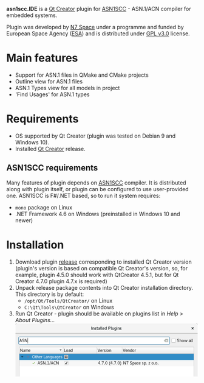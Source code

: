 **asn1scc.IDE** is a [Qt Creator](https://www.qt.io/download) plugin for [ASN1SCC](https://github.com/ttsiodras/asn1scc) - ASN.1/ACN compiler for embedded systems.

Plugin was developed by [N7 Space](http://www.n7space.com) under a programme and funded by European Space Agency ([ESA](http://www.esa.int)) and is distributed under [GPL v3.0](https://www.gnu.org/licenses/gpl-3.0.html) license.

# Main features
 * Support for ASN.1 files in QMake and CMake projects
 * Outline view for ASN.1 files
 * ASN.1 Types view for all models in project
 * 'Find Usages' for ASN.1 types

# Requirements
 * OS supported by Qt Creator (plugin was tested on Debian 9 and Windows 10).
 * Installed [Qt Creator](https://www.qt.io/download) release.

## ASN1SCC requirements
Many features of plugin depends on [ASN1SCC](https://github.com/ttsiodras/asn1scc) compiler. It is distributed along with plugin itself, or plugin can be configured to use user-provided one. ASN1SCC is F#/.NET based, so to run it system requires:
  * `mono` package on Linux
  * .NET Framework 4.6 on Windows (preinstalled in Windows 10 and newer)

# Installation
 1. Download plugin [release](https://github.com/n7space/asn1scc.IDE/releases) corresponding to installed Qt Creator version (plugin's version is based on compatible Qt Creator's version, so, for example, plugin 4.5.0 should work with QtCreator 4.5.1, but for Qt Creator 4.7.0 plugin 4.7.x is required)
 2. Unpack release package contents into Qt Creator installation directory. This directory is by default:
    * `/opt/Qt/Tools/QtCreator/` on Linux  
    * `C:\Qt\Tools\QtCreator` on Windows   
 3. Run Qt Creator - plugin should be available on plugins list in *Help > About Plugins...* ![Screen-About](images/screen-about.png)
